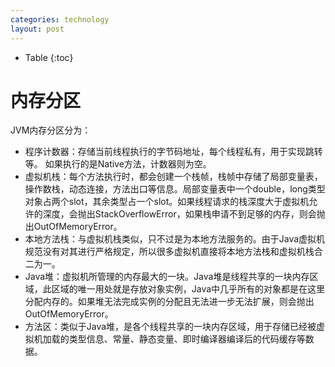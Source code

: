 ```yaml
---
categories: technology
layout: post
---
```


- Table
{:toc}

# 内存分区

JVM内存分区分为：

- 程序计数器：存储当前线程执行的字节码地址，每个线程私有，用于实现跳转等。  如果执行的是Native方法，计数器则为空。
- 虚拟机栈：每个方法执行时，都会创建一个栈帧，栈帧中存储了局部变量表，操作数栈，动态连接，方法出口等信息。局部变量表中一个double，long类型对象占两个slot，其余类型占一个slot。如果线程请求的栈深度大于虚拟机允许的深度，会抛出StackOverflowError，如果栈申请不到足够的内存，则会抛出OutOfMemoryError。
- 本地方法栈：与虚拟机栈类似，只不过是为本地方法服务的。由于Java虚拟机规范没有对其进行严格规定，所以很多虚拟机直接将本地方法栈和虚拟机栈合二为一。
- Java堆：虚拟机所管理的内存最大的一块。Java堆是线程共享的一块内存区域，此区域的唯一用处就是存放对象实例，Java中几乎所有的对象都是在这里分配内存的。如果堆无法完成实例的分配且无法进一步无法扩展，则会抛出OutOfMemoryError。
- 方法区：类似于Java堆，是各个线程共享的一块内存区域，用于存储已经被虚拟机加载的类型信息、常量、静态变量、即时编译器编译后的代码缓存等数据。